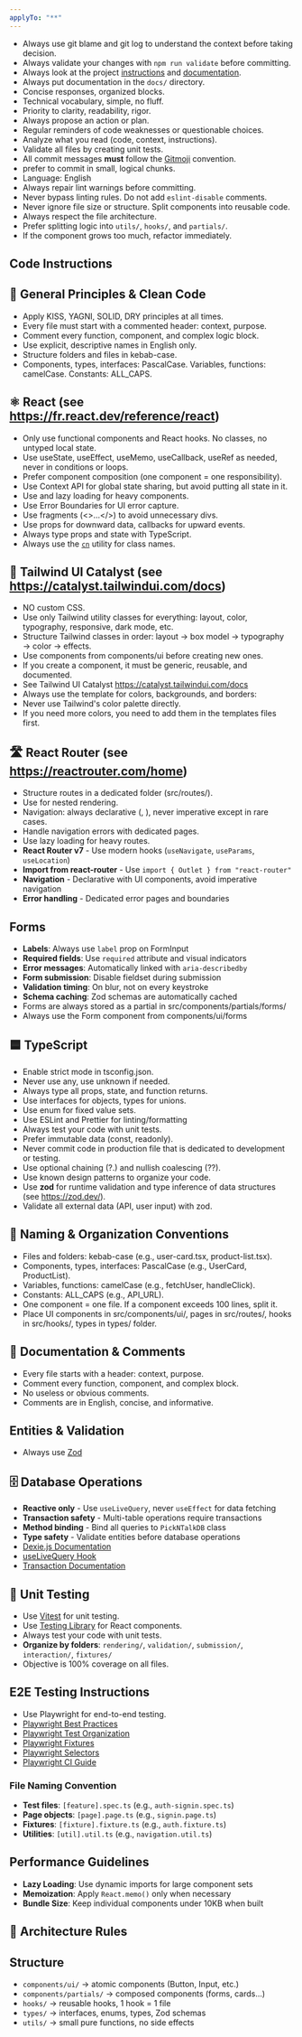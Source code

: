 ```yaml
---
applyTo: "**"
---
```


- Always use git blame and git log to understand the context before taking decision.
- Always validate your changes with `npm run validate` before committing.
- Always look at the project [instructions](./instructions/) and [documentation](../docs/).
- Always put documentation in the `docs/` directory.
- Concise responses, organized blocks.
- Technical vocabulary, simple, no fluff.
- Priority to clarity, readability, rigor.
- Always propose an action or plan.
- Regular reminders of code weaknesses or questionable choices.
- Analyze what you read (code, context, instructions).
- Validate all files by creating unit tests.
- All commit messages **must** follow the [Gitmoji](https://gitmoji.dev/) convention.
- prefer to commit in small, logical chunks.
- Language: English
- Always repair lint warnings before committing.
- Never bypass linting rules. Do not add `eslint-disable` comments.
- Never ignore file size or structure. Split components into reusable code.
- Always respect the file architecture.
- Prefer splitting logic into `utils/`, `hooks/`, and `partials/`.
- If the component grows too much, refactor immediately.

## Code Instructions

## 🧠 General Principles & Clean Code

- Apply KISS, YAGNI, SOLID, DRY principles at all times.
- Every file must start with a commented header: context, purpose.
- Comment every function, component, and complex logic block.
- Use explicit, descriptive names in English only.
- Structure folders and files in kebab-case.
- Components, types, interfaces: PascalCase. Variables, functions: camelCase. Constants: ALL_CAPS.

## ⚛️ React (see https://fr.react.dev/reference/react)

- Only use functional components and React hooks. No classes, no untyped local state.
- Use useState, useEffect, useMemo, useCallback, useRef as needed, never in conditions or loops.
- Prefer component composition (one component = one responsibility).
- Use Context API for global state sharing, but avoid putting all state in it.
- Use <Suspense> and lazy loading for heavy components.
- Use Error Boundaries for UI error capture.
- Use fragments (<>...</>) to avoid unnecessary divs.
- Use props for downward data, callbacks for upward events.
- Always type props and state with TypeScript.
- Always use the [`cn`](../src/utils/cn.ts) utility for class names.

## 🎨 Tailwind UI Catalyst (see https://catalyst.tailwindui.com/docs)

- NO custom CSS.
- Use only Tailwind utility classes for everything: layout, color, typography, responsive, dark mode, etc.
- Structure Tailwind classes in order: layout → box model → typography → color → effects.
- Use components from components/ui before creating new ones.
- If you create a component, it must be generic, reusable, and documented.
- See Tailwind UI Catalyst https://catalyst.tailwindui.com/docs
- Always use the template for colors, backgrounds, and borders:
- Never use Tailwind's color palette directly.
- If you need more colors, you need to add them in the templates files first.

## 🛣️ React Router (see https://reactrouter.com/home)

- Structure routes in a dedicated folder (src/routes/).
- Use <Outlet /> for nested rendering.
- Navigation: always declarative (<Link>, <NavLink>), never imperative except in rare cases.
- Handle navigation errors with dedicated pages.
- Use lazy loading for heavy routes.
- **React Router v7** - Use modern hooks (`useNavigate`, `useParams`, `useLocation`)
- **Import from react-router** - Use `import { Outlet } from "react-router"`
- **Navigation** - Declarative with UI components, avoid imperative navigation
- **Error handling** - Dedicated error pages and boundaries

## Forms

- **Labels**: Always use `label` prop on FormInput
- **Required fields**: Use `required` attribute and visual indicators  
- **Error messages**: Automatically linked with `aria-describedby`
- **Form submission**: Disable fieldset during submission
- **Validation timing**: On blur, not on every keystroke
- **Schema caching**: Zod schemas are automatically cached
- Forms are always stored as a partial in src/components/partials/forms/
- Always use the Form component from components/ui/forms

## 🟦 TypeScript

- Enable strict mode in tsconfig.json.
- Never use any, use unknown if needed.
- Always type all props, state, and function returns.
- Use interfaces for objects, types for unions.
- Use enum for fixed value sets.
- Use ESLint and Prettier for linting/formatting
- Always test your code with unit tests.
- Prefer immutable data (const, readonly).
- Never commit code in production file that is dedicated to development or testing.
- Use optional chaining (?.) and nullish coalescing (??).
- Use known design patterns to organize your code.
- Use **zod** for runtime validation and type inference of data structures (see https://zod.dev/).
- Validate all external data (API, user input) with zod.

## 📁 Naming & Organization Conventions

- Files and folders: kebab-case (e.g., user-card.tsx, product-list.tsx).
- Components, types, interfaces: PascalCase (e.g., UserCard, ProductList).
- Variables, functions: camelCase (e.g., fetchUser, handleClick).
- Constants: ALL_CAPS (e.g., API_URL).
- One component = one file. If a component exceeds 100 lines, split it.
- Place UI components in src/components/ui/, pages in src/routes/, hooks in src/hooks/, types in types/ folder.

## 📝 Documentation & Comments

- Every file starts with a header: context, purpose.
- Comment every function, component, and complex block.
- No useless or obvious comments.
- Comments are in English, concise, and informative.

## Entities & Validation

- Always use [Zod](https://zod.dev/)

## 🗄️ Database Operations 

- **Reactive only** - Use `useLiveQuery`, never `useEffect` for data fetching
- **Transaction safety** - Multi-table operations require transactions
- **Method binding** - Bind all queries to `PickNTalkDB` class
- **Type safety** - Validate entities before database operations
- [Dexie.js Documentation](https://dexie.org/docs/)
- [useLiveQuery Hook](https://dexie.org/docs/dexie-react-hooks/useLiveQuery())
- [Transaction Documentation](https://dexie.org/docs/Transaction/Transaction)

## 🧪 Unit Testing

- Use [Vitest](https://vitest.dev/) for unit testing.
- Use [Testing Library](https://testing-library.com/docs/react-testing-library/intro/) for React components.
- Always test your code with unit tests.
- **Organize by folders**: `rendering/`, `validation/`, `submission/`, `interaction/`, `fixtures/`
- Objective is 100% coverage on all files.

## E2E Testing Instructions

- Use Playwright for end-to-end testing.
- [Playwright Best Practices](https://playwright.dev/docs/best-practices)
- [Playwright Test Organization](https://playwright.dev/docs/test-organization)
- [Playwright Fixtures](https://playwright.dev/docs/test-fixtures)
- [Playwright Selectors](https://playwright.dev/docs/selectors)
- [Playwright CI Guide](https://playwright.dev/docs/ci)

### File Naming Convention

- **Test files**: `[feature].spec.ts` (e.g., `auth-signin.spec.ts`)
- **Page objects**: `[page].page.ts` (e.g., `signin.page.ts`)
- **Fixtures**: `[fixture].fixture.ts` (e.g., `auth.fixture.ts`)
- **Utilities**: `[util].util.ts` (e.g., `navigation.util.ts`)

## Performance Guidelines
- **Lazy Loading**: Use dynamic imports for large component sets
- **Memoization**: Apply `React.memo()` only when necessary
- **Bundle Size**: Keep individual components under 10KB when built

## 🧱 Architecture Rules
## Structure
- `components/ui/` → atomic components (Button, Input, etc.)
- `components/partials/` → composed components (forms, cards...)
- `hooks/` → reusable hooks, 1 hook = 1 file
- `types/` → interfaces, enums, types, Zod schemas
- `utils/` → small pure functions, no side effects